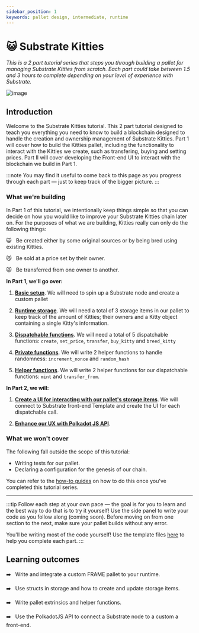 ```yaml
---
sidebar_position: 1
keywords: pallet design, intermediate, runtime
---
```


# 😺 Substrate Kitties

_This is a 2 part tutorial series that steps you through building a pallet for managing Substrate Kitties from scratch. Each part could take between 1.5 and 3 hours to complete depending on your level of experience with Substrate._

![image](./kitties-tutorial.png)

## Introduction

Welcome to the Substrate Kitties tutorial. This 2 part tutorial designed to teach you everything you need to know to build a blockchain designed to handle the creation and ownership management of Substrate Kitties. Part 1 will cover how to build the Kitties pallet, including 
the functionality to interact with the Kitties we create, such as transfering, buying and setting prices. Part II will cover developing
the Front-end UI to interact with the blockchain we build in Part 1.

:::note
You may find it useful to come back to this page
as you progress through each part &mdash; just to keep track of the bigger picture.
:::

### What we're building

In Part 1 of this tutorial, we intentionally keep things simple so that you can decide on how you would like to improve your Substrate Kitties chain later on. For the purposes of what we are building, Kitties really can only do the following things:

:smiley_cat: &nbsp; Be created either by some original sources or by being bred using existing Kitties.

:smirk_cat: &nbsp; Be sold at a price set by their owner.

:pouting_cat: &nbsp; Be transferred from one owner to another.

**In Part 1, we'll go over:**

1. [**Basic setup**](/docs/Tutorials/Kitties/Part%201/basic-setup). We will need to spin up a Substrate node and create a custom pallet

2. [**Runtime storage**](/docs/Tutorials/Kitties/Part%201/basic-setup). We will need a total of 3 storage items in our pallet to keep track of the amount of Kitties; their owners and a Kitty object containing a single Kitty's information.

3. [**Dispatchable functions**](/docs/Tutorials/Kitties/Part%201/dispatchables-and-events). We will need a total of 5 dispatchable functions: `create`, `set_price`, `transfer`, `buy_kitty` and `breed_kitty`

4. [**Private functions**](/docs/Tutorials/Kitties/Part%201/create-kitties). We will write 2 helper functions to handle randomness: `increment_nonce` and `random_hash`

5. [**Helper functions**](/docs/Tutorials/Kitties/Part%201/interacting-functions). We will write 2 helper functions for our dispatchable functions: `mint` and `transfer_from`.

**In Part 2, we will:**

1. [**Create a UI for interacting with our pallet's storage items**](/docs/Tutorials/Kitties/Part%202/kitties-frontend). We will connect to Substrate front-end Template and create the UI for each dispatchable call.

2. [**Enhance our UX with Polkadot JS API**](/docs/Tutorials/Kitties/Part%202/kitties-frontend). 

### What we won't cover

The following fall outside the scope of this tutorial:

 - Writing tests for our pallet.
 - Declaring a configuration for the genesis of our chain.

 You can refer to the [how-to guides](/docs/intro) on how to do this once you've completed this tutorial series.

---

:::tip
Follow each step at your own pace &mdash; the goal is for you to learn and the best way to do that is to try it yourself!
Use the side panel to write your code as you follow along (coming soon). Before moving on from one section to the next, make sure your pallet builds without any error.

You'll be writing most of the code yourself! Use the template files [here](https://github.com/substrate-developer-hub/substrate-how-to-guides/tree/main/static/code/kitties-tutorial)
to help you complete each part.
:::

## Learning outcomes

:arrow_right: &nbsp; Write and integrate a custom FRAME pallet to your runtime.

:arrow_right: &nbsp; Use structs in storage and how to create and update storage items.

:arrow_right: &nbsp; Write pallet extrinsics and helper functions.

:arrow_right: &nbsp; Use the PolkadotJS API to connect a Substrate node to a custom a front-end.

<!-- ## Steps

### [1. Basic set-up](basic-setup)

- Create a pallet and integrate it to your runtime
- Include a simple storage items to keep track of all Kitties
- Build and check your pallet

### [2. Create unique Kitties and their storage items](create-kitties)

- Write a struct to store details about our Kitties
- Implement the Randomness trait to create unique Kitties
- Use `StorageValue` and `StorageMap` to create the remainingn of your pallet's storage items

### [3. Dispatchables and Events](extrinsics-and-events)
- Write a dispatchable that updates runtime storage using a helper function
- Write and use pallet Events

### [4. Interacting with your Kitties](interacting-functions)

- Write a dispatchable to set the price for a Kitty
- Create a transfer capabilities for a Kitty
- Write a dispatchable to buy a Kitty
- Write a dispatchable to breed two Kitties

### [5. Viewing Kitties in a UI](kitties-frontend)

- Connect your chain to the Substrate front-end template
- Use PolkadotJS API to customize the frontend
- Interact with your chain
 -->
